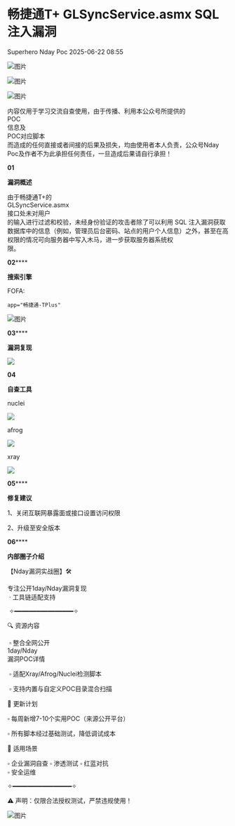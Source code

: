 #  畅捷通T+ GLSyncService.asmx SQL注入漏洞  
Superhero  Nday Poc   2025-06-22 08:55  
  
![图片](https://mmbiz.qpic.cn/mmbiz_png/Melo944GVOJECe5vg2C5YWgpyo1D5bCkYN4sZibCVo6EFo0N9b7Kib4I4N6j6Y10tynLOdgov9ibUmaNwW5yeoCbQ/640?wx_fmt=other&from=appmsg&wxfrom=5&wx_lazy=1&wx_co=1&tp=webp "")  
  
![图片](https://mmbiz.qpic.cn/mmbiz_png/Melo944GVOJECe5vg2C5YWgpyo1D5bCkhic5lbbPcpxTLtLccZ04WhwDotW7g2b3zBgZeS5uvFH4dxf0tj0Rutw/640?wx_fmt=other&from=appmsg&wxfrom=5&wx_lazy=1&wx_co=1&tp=webp "")  
  
![图片](https://mmbiz.qpic.cn/mmbiz_png/Melo944GVOJECe5vg2C5YWgpyo1D5bCk524CiapZejYicic1Hf8LPt8qR893A3IP38J3NMmskDZjyqNkShewpibEfA/640?wx_fmt=other&from=appmsg&wxfrom=5&wx_lazy=1&wx_co=1&tp=webp "")  
  
内容仅用于学习交流自查使用，由于传播、利用本公众号所提供的  
POC  
信息及  
POC对应脚本  
而造成的任何直接或者间接的后果及损失，均由使用者本人负责，公众号Nday Poc及作者不为此承担任何责任，一旦造成后果请自行承担！  
  
  
**01**  
  
**漏洞概述**  
  
  
由于畅捷通T+的  
GLSyncService.asmx  
接口处未对用户  
的输入进行过滤和校验，未经身份验证的攻击者除了可以利用 SQL 注入漏洞获取数据库中的信息（例如，管理员后台密码、站点的用户个人信息）之外，甚至在高权限的情况可向服务器中写入木马，进一步获取服务器系统权  
限。  
  
**02******  
  
**搜索引擎**  
  
  
FOFA:  
```
app="畅捷通-TPlus"
```  
  
![图片](https://mmbiz.qpic.cn/sz_mmbiz_png/wnJTy44dqwLOYCQibNGCYsB6HEV7HjUvVzVmppicFpInMSaFAnC6FKWTIlkXj2K55uroibE6lfBDbP8Ca66aoRO1Q/640?wx_fmt=png&from=appmsg&watermark=1&tp=webp&wxfrom=5&wx_lazy=1 "")  
  
  
**03******  
  
**漏洞复现**  
  
![](https://mmbiz.qpic.cn/sz_mmbiz_png/wnJTy44dqwLOYCQibNGCYsB6HEV7HjUvVD0MXTyoibzkNWjMXr5FFP2uzAjslSMa0y9csgP41icDiazqkn9QOJZY7Q/640?wx_fmt=png&from=appmsg "")  
  
  
**04**  
  
**自查工具**  
  
  
nuclei  
  
![](https://mmbiz.qpic.cn/sz_mmbiz_png/wnJTy44dqwLOYCQibNGCYsB6HEV7HjUvVsaq8gGEGFeRaibgzV29Dt78zQiamibNb3MFXgwQGoIlTjdo9FKibkRT7kA/640?wx_fmt=png&from=appmsg "")  
  
afrog  
  
![](https://mmbiz.qpic.cn/sz_mmbiz_png/wnJTy44dqwLOYCQibNGCYsB6HEV7HjUvVHXukfNxGkzxmegxp0Mqge4h741eIJOBXCglJKZzq0CQic1uRXCbgrFw/640?wx_fmt=png&from=appmsg "")  
  
xray  
  
![](https://mmbiz.qpic.cn/sz_mmbiz_png/wnJTy44dqwLOYCQibNGCYsB6HEV7HjUvV47dj2NVxKJfwYr9nPGQ3pU71yN5LAdjcKpzEIqy3pdcic3xmvCFVIlQ/640?wx_fmt=png&from=appmsg "")  
  
  
**05******  
  
**修复建议**  
  
  
1、关闭互联网暴露面或接口设置访问权限  
  
2、升级至安全版本  
  
  
**06******  
  
**内部圈子介绍**  
  
  
【Nday漏洞实战圈】🛠️   
  
专注公开1day/Nday漏洞复现  
 · 工具链适配支持  
  
 ✧━━━━━━━━━━━━━━━━✧   
  
🔍 资源内容  
  
 ▫️ 整合全网公开  
1day/Nday  
漏洞POC详情  
  
 ▫️ 适配Xray/Afrog/Nuclei检测脚本  
  
 ▫️ 支持内置与自定义POC目录混合扫描   
  
🔄 更新计划   
  
▫️ 每周新增7-10个实用POC（来源公开平台）   
  
▫️ 所有脚本经过基础测试，降低调试成本   
  
🎯 适用场景   
  
▫️ 企业漏洞自查 ▫️ 渗透测试 ▫️ 红蓝对抗   
▫️ 安全运维  
  
✧━━━━━━━━━━━━━━━━✧   
  
⚠️ 声明：仅限合法授权测试，严禁违规使用！  
  
![图片](https://mmbiz.qpic.cn/sz_mmbiz_png/wnJTy44dqwLOYCQibNGCYsB6HEV7HjUvVBD7TJzapohT2Lth5opqUCGa54TXv3zAo8tNHKdn5sW07W8OOMce6vw/640?wx_fmt=png&from=appmsg&watermark=1&wxfrom=5&wx_lazy=1&tp=webp "")  
  
  
